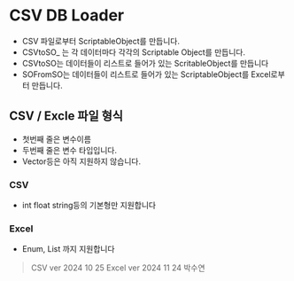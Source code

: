 # CSV DB Loader
- CSV 파일로부터 ScriptableObject를 만듭니다.
- CSVtoSO_ 는 각 데이터마다 각각의 Scriptable Object를 만듭니다.
- CSVtoSO는 데이터들이 리스트로 들어가 있는 ScritableObject를 만듭니다
- SOFromSO는 데이터들이 리스트로 들어가 있는 ScriptableObject를 Excel로부터 만듭니다.

## CSV / Excle 파일 형식
- 첫번째 줄은 변수이름
- 두번째 줄은 변수 타입입니다.
- Vector등은 아직 지원하지 않습니다.

### CSV
- int float string등의 기본형만 지원합니다
### Excel
- Enum, List 까지 지원합니다



> CSV ver 2024 10 25 
> Excel ver 2024 11 24
> 박수연
